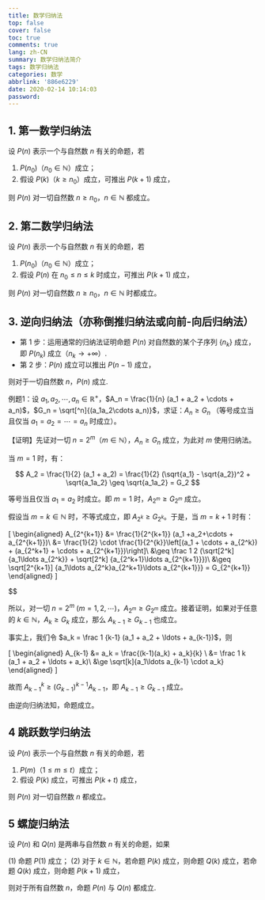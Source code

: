 ```yaml
---
title: 数学归纳法
top: false
cover: false
toc: true
comments: true
lang: zh-CN
summary: 数学归纳法简介
tags: 数学归纳法
categories: 数学
abbrlink: '886e6229'
date: 2020-02-14 10:14:03
password:
---
```


## 1. 第一数学归纳法

设 $P(n)$ 表示一个与自然数 $n$ 有关的命题，若

1. $P(n_0)$（$n_0 \in \mathbb{N}$）成立；
2. 假设 $P(k)$（$k\geq n_0$）成立，可推出 $P(k+1)$ 成立，

则 $P(n)$ 对一切自然数 $n\ge n_0$，$n\in \mathbb{N}$ 都成立。

## 2. 第二数学归纳法

设 $P(n)$ 表示一个与自然数 $n$ 有关的命题，若

1. $P(n_0)$（$n_0 \in \mathbb{N}$）成立；
2. 假设 $P(n)$ 在 $n_0 \le n \le k$ 时成立，可推出 $P(k+1)$ 成立，

则 $P(n)$ 对一切自然数 $n\ge n_0$，$n\in \mathbb{N}$ 时都成立。

## 3. 逆向归纳法（亦称倒推归纳法或向前-向后归纳法）

- 第 1 步：运用通常的归纳法证明命题 $P(n)$ 对自然数的某个子序列  $\{n_k\}$ 成立，即 $P(n_k)$ 成立（$n_k \to + \infty$）.
- 第 2 步：$P(n)$ 成立可以推出 $P(n-1)$ 成立，

则对于一切自然数 $n$，$P(n)$ 成立.

例题1：设 $a_1, a_2, \cdots, a_n \in \mathbb{R}^+$，$A_n = \frac{1}{n} (a_1 + a_2 + \cdots + a_n)$，$G_n = \sqrt[^n]{(a_1a_2\cdots a_n)}$，求证：$A_n \geq G_n$ （等号成立当且仅当 $a_1=a_2=\cdots = a_n$ 时成立）。

【证明】先证对一切 $n = 2^m$（$m \in \mathbb{N}$），$A_n \geq G_n$ 成立，为此对 $m$ 使用归纳法。

当 $m=1$ 时，有：

$$
A_2 = \frac{1}{2} (a_1 + a_2) = \frac{1}{2} (\sqrt{a_1} - \sqrt{a_2})^2 + \sqrt{a_1a_2} \geq \sqrt{a_1a_2} = G_2
$$

等号当且仅当 $a_1 = a_2$ 时成立。即 $m=1$ 时，$A_{2^m} \geq G_{2^m}$ 成立。

假设当 $m=k \in \mathbb{N}$ 时，不等式成立，即 $A_{2^k} \geq G_{2^k}$。于是，当 $m = k+1$ 时有：

\[
\begin{aligned}
A_{2^{k+1}} &= \frac{1}{2^{k+1}} (a_1 +a_2+\cdots + a_{2^{k+1}})\\
&= \frac{1}{2} \cdot \frac{1}{2^{k}}\left[(a_1 + \cdots + a_{2^k}) + (a_{2^k+1} + \cdots + a_{2^{k+1}})\right]\\
&\geq \frac 1 2 (\sqrt[2^k] {a_1\ldots a_{2^k}} + \sqrt[2^k] {a_{2^k+1}\ldots a_{2^{k+1}}})\\
&\geq \sqrt[2^{k+1}] {a_1\ldots a_{2^k}a_{2^k+1}\ldots a_{2^{k+1}}}
= G_{2^{k+1}}
\end{aligned}
\]


$$

所以，对一切 $n=2^m$ ($m=1,2,\cdots$)，$A_{2^m} \geq G_{2^m}$ 成立。接着证明，如果对于任意的 $k \in \mathbb{N}$，$A_k \ge G_k$ 成立，那么 $A_{k-1} \ge G_{k-1}$ 也成立。

事实上，我们令 $a_k = \frac 1 {k-1} (a_1 + a_2 + \ldots + a_{k-1})$，则

\[
\begin{aligned}
A_{k-1} &= a_k = \frac{(k-1)(a_k) + a_k}{k} \\
&= \frac 1 k (a_1 + a_2 + \ldots + a_k)\\
&\ge \sqrt[k]{a_1\ldots a_{k-1} \cdot a_k}
\end{aligned}
\]

故而 $A_{k-1}^k \ge (G_{k-1})^{k-1} A_{k-1}$，即 $A_{k-1} \ge G_{k-1}$ 成立。

由逆向归纳法知，命题成立。

## 4 跳跃数学归纳法

设 $P(n)$ 表示一个与自然数 $n$ 有关的命题，若

1. $P(m)$（$1\le m \le t$）成立；
2. 假设 $P(k)$ 成立，可推出 $P(k+t)$ 成立，

则 $P(n)$ 对一切自然数 $n$ 都成立。

## 5 螺旋归纳法

设 $P(n)$  和 $Q(n)$ 是两串与自然数 $n$ 有关的命题，如果

(1) 命题 $P(1)$ 成立；
(2) 对于 $k \in \mathbb{N}$，若命题 $P(k)$ 成立，则命题 $Q(k)$ 成立，若命题 $Q(k)$ 成立，则命题 $P(k+1)$ 成立，

则对于所有自然数 $n$，命题 $P(n)$ 与 $Q(n)$ 都成立.

